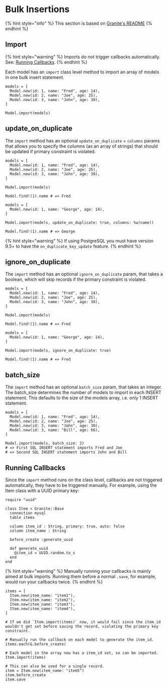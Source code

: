 # Bulk Insertions

{% hint style="info" %}
This section is based on [Granite's README](https://docs.amberframework.org/granite)
{% endhint %}

## **Import**

{% hint style="warning" %}
Imports do not trigger callbacks automatically. See: [Running Callbacks](bulk-insertions.md#running-callbacks).
{% endhint %}

Each model has an `import` class level method to import an array of models in one bulk insert statement.

```crystal
models = [
  Model.new(id: 1, name: "Fred", age: 14),
  Model.new(id: 2, name: "Joe", age: 25),
  Model.new(id: 3, name: "John", age: 30),
]

Model.import(models)
```

## **update\_on\_duplicate**

The `import` method has an optional `update_on_duplicate` + `columns` params that allows you to specify the columns \(as an array of strings\) that should be updated if primary constraint is violated.

```crystal
models = [
  Model.new(id: 1, name: "Fred", age: 14),
  Model.new(id: 2, name: "Joe", age: 25),
  Model.new(id: 3, name: "John", age: 30),
]

Model.import(models)

Model.find!(1).name # => Fred

models = [
  Model.new(id: 1, name: "George", age: 14),
]

Model.import(models, update_on_duplicate: true, columns: %w(name))

Model.find!(1).name # => George
```

{% hint style="warning" %}
If using PostgreSQL you must have version 9.5+ to have the `on_duplicate_key_update` feature.
{% endhint %}

## ignore\_on\_duplicate

The `import` method has an optional `ignore_on_duplicate` param, that takes a boolean, which will skip records if the primary constraint is violated.

```crystal
models = [
  Model.new(id: 1, name: "Fred", age: 14),
  Model.new(id: 2, name: "Joe", age: 25),
  Model.new(id: 3, name: "John", age: 30),
]

Model.import(models)

Model.find!(1).name # => Fred

models = [
  Model.new(id: 1, name: "George", age: 14),
]

Model.import(models, ignore_on_duplicate: true)

Model.find!(1).name # => Fred
```

## **batch\_size**

The `import` method has an optional `batch_size` param, that takes an integer. The batch\_size determines the number of models to import in each INSERT statement. This defaults to the size of the models array, i.e. only 1 INSERT statement.

```crystal
models = [
  Model.new(id: 1, name: "Fred", age: 14),
  Model.new(id: 2, name: "Joe", age: 25),
  Model.new(id: 3, name: "John", age: 30),
  Model.new(id: 3, name: "Bill", age: 66),
]

Model.import(models, batch_size: 2)
# => First SQL INSERT statement imports Fred and Joe
# => Second SQL INSERT statement imports John and Bill
```

## **Running Callbacks**

Since the `import` method runs on the class level, callbacks are not triggered automatically, they have to be triggered manually. For example, using the Item class with a UUID primary key:

```crystal
require "uuid"

class Item < Granite::Base
  connection mysql
  table items

  column item_id : String, primary: true, auto: false
  column item_name : String

  before_create :generate_uuid

  def generate_uuid
    @item_id = UUID.random.to_s
  end
end
```

{% hint style="warning" %}
Manually running your callbacks is mainly aimed at bulk imports. Running them before a normal `.save`, for example, would run your callbacks twice.
{% endhint %}

```crystal
items = [
  Item.new(item_name: "item1"),
  Item.new(item_name: "item2"),
  Item.new(item_name: "item3"),
  Item.new(item_name: "item4"),
]

# If we did `Item.import(items)` now, it would fail since the item_id wouldn't get set before saving the record, violating the primary key constraint.

# Manually run the callback on each model to generate the item_id.
items.each(&.before_create)

# Each model in the array now has a item_id set, so can be imported.
Item.import(items)

# This can also be used for a single record.
item = Item.new(item_name: "item5")
item.before_create
item.save
```

